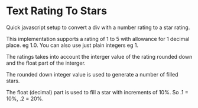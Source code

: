 # Text Rating To Stars

Quick javascript setup to convert a div with a number rating to a star rating.

This implementation supports a rating of 1 to 5 with allowance for 1 decimal place. eg 1.0. You can also use just plain integers eg 1.

The ratings takes into account the interger value of the rating rounded down and the float part of the interger.

The rounded down integer value is used to generate a number of filled stars.

The float (decimal) part is used to fill a star with increments of 10%. So .1 = 10%, .2 = 20%.
